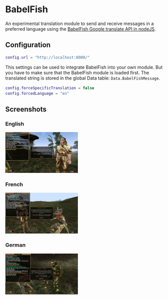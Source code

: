 # BabelFish

An experimental translation module to send and receive messages in a preferred language using the [BabelFish Google translate API in nodeJS](../../web/BabelFish).

## Configuration

```Lua
config.url = "http://localhost:8000/"
```
This settings can be used to integrate BabelFish into your own module. But you have to make sure that the BabelFish module is loaded first. The translated string is stored in the global Data table: `Data.BabelFishMessage`.
```Lua
config.forceSpecificTranslation = false
config.forcedLanguage = "en"
```

## Screenshots

### English
[![English](screenshots/screenshot-english-tn.jpg)](screenshots/screenshot-english.jpg?raw=true "English")

### French
[![French](screenshots/screenshot-french-tn.jpg)](screenshots/screenshot-french.jpg?raw=true "French")

### German
[![German](screenshots/screenshot-german-tn.jpg)](screenshots/screenshot-german.jpg?raw=true "German")
